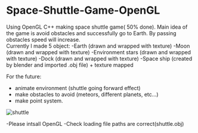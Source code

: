 # Space-Shuttle-Game-OpenGL
Using OpenGL C++ making space shuttle game( 50% done). Main idea of the game is avoid obstacles and successfully go to Earth. By passing obstacles speed will increase.  
Currently I made 5 object:
  -Earth (drawn and wrapped with texture) 
  -Moon (drawn and wrapped with texture) 
  -Environment stars (drawn and wrapped with texture) 
  -Dock (drawn and wrapped with texture) 
  -Space ship (created by blender and imported .obj file) + texture mapped 
  
  
For the future: 
  - animate environment (shuttle going forward effect)
  - make obstacles to avoid (meteors, different planets, etc...)
  - make point system.
  
  
  
![shuttle](https://user-images.githubusercontent.com/65017142/223376404-e436bee6-e3a9-45eb-9cd5-0eedb7b2b48a.png)

-Please intsall OpenGL
-Check loading file paths are correct(shuttle.obj)
